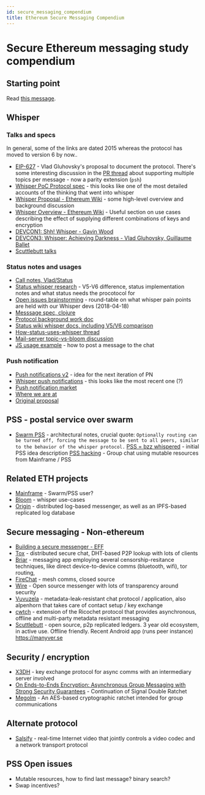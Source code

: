 ```yaml
---
id: secure_messaging_compendium
title: Ethereum Secure Messaging Compendium
---
```


# Secure Ethereum messaging study compendium

## Starting point

Read [this message](https://medium.com/message/everything-is-broken-81e5f33a24e1).

## Whisper

### Talks and specs

In general, some of the links are dated 2015 whereas the protocol has moved to version 6 by now..

* [EIP-627](http://eips.ethereum.org/EIPS/eip-627) - Vlad Gluhovsky's proposal to document the protocol. There's some interesting discussion in the [PR thread](https://github.com/ethereum/EIPs/pull/627#discussion_r124582523) about supporting multiple topics per message - now a parity extension (`psh`)
* [Whisper PoC Protocol spec](https://github.com/ethereum/wiki/wiki/Whisper-PoC-2-Protocol-Spec) - this looks like one of the most detailed accounts of the thinking that went into whisper
* [Whisper Proposal - Ethereum Wiki](https://github.com/ethereum/wiki/wiki/Whisper) - some high-level overview and background discussion
* [Whisper Overview - Ethereum Wiki](https://github.com/ethereum/wiki/wiki/Whisper-Overview) - Useful section on use cases describing the effect of supplying different combinations of keys and encryption
* [DEVCON1: Shh! Whisper - Gavin Wood](https://www.youtube.com/watch?v=U_nPoBVLPiw)
* [DEVCON3: Whisper: Achieving Darkness - Vlad Gluhovsky, Guillaume Ballet](https://youtu.be/vXVcuWvR5Z0?t=10)
* [Scuttlebutt talks](https://www.scuttlebutt.nz/talks)

### Status notes and usages
* [Call notes, Vlad/Status](https://docs.google.com/document/d/1RfGIYpZ8xOJKBD0w1F-DtwCKTA43O4zyWhxFtLtdLNc/edit) 
* [Status whisper research](https://wiki.status.im/Research_Whisper_Status) - V5-V6 difference, status implementation notes and what status needs the procotocol for
* [Open issues brainstorming](https://docs.google.com/document/d/1Cw3LA1r6ItLDp8bMFvIxQMxYjnzEVOcHuZJz8gRa7HE/edit#) - round-table on what whisper pain points are held with our Whisper devs (2018-04-18)
* [Messsage spec, clojure](https://github.com/status-im/status-react/blob/develop/src/status_im/transport/message/transit.cljs)
* [Protocol background work doc](https://docs.google.com/document/d/1Qh2h07T_qepzEJ7IytmxwIdQAOsGHrvhXwZxuZtbwgc/edit)
* [Status wiki whisper docs, including V5/V6 comparison](https://wiki.status.im/index.php?title=Research_Whisper_Status)
* [How-status-uses-whisper thread](https://status-im.slack.com/archives/C8QP8S5UH/p1523495849000201)
* [Mail-server topic-vs-bloom discussion](https://status-im.slack.com/archives/C8QP8S5UH/p1523256511000120)
* [JS usage example](https://gist.github.com/noman-land/410fbfd632b61d29e78120b2475e9955) - how to post a message to the chat

### Push notification
* [Push notifications v2](https://github.com/status-im/ideas/blob/master/ideas/086-push-notif-v2/README.md) - idea for the next iteration of PN
* [Whisper push notifications](https://github.com/status-im/status-go/wiki/Whisper-Push-Notifications) - this looks like the most recent one (?)
* [Push notification market](https://wiki.status.im/Decentralized_Push_Notification_Market)
* [Where we are at](https://wiki.status.im/Push_notifications_-_Where_we_are_at)
* [Original proposal](https://docs.google.com/document/d/1OgjnY8ps8lVA4dIohwkfGK9HVt0nZxEWbuNdb7BX5-o/edit#heading=h.kjam5hcc2nif)

## PSS - postal service over swarm
* [Swarm PSS](https://github.com/ethersphere/go-ethereum/blob/a12c003114ab702a820428c2c6ef3d950e1e0a55/swarm/pss/ARCHITECTURE.md) - architectural notes, crucial quote: `Optionally routing can be turned off, forcing the message to be sent to all peers, similar to the behavior of the whisper protocol.`
[PSS = bzz whispered](https://gist.github.com/zelig/d52dab6a4509125f842bbd0dce1e9440) - initial PSS idea description
[PSS hacking](https://hackmd.io/dDvTNlSWS6601GQ9LbEY8Q#) - Group chat using mutable resources from Mainframe / PSS

## Related ETH projects
* [Mainframe](https://mainframe.com/) - Swarm/PSS user?
* [Bloom](https://blog.hellobloom.io/introducing-bloom-payment-channels-enabled-by-ethereum-whisper-1fec8ba10a03) - whisper use-cases
* [Origin](https://medium.com/originprotocol/introducing-origin-messaging-decentralized-secure-and-auditable-13c16fe0f13e) - distributed log-based messenger, as well as an IPFS-based replicated log database

## Secure messaging - Non-ethereum
* [Building a secure messenger - EFF](https://www.eff.org/deeplinks/2018/03/building-secure-messenger)
* [Tox](https://wiki.tox.chat/users/techfaq) - distributed secure chat, DHT-based P2P lookup with lots of clients
* [Briar](https://briarproject.org/how-it-works.html) - messaging app employing several censorship-resitance techniques, like direct device-to-device comms (bluetooth, wifi), tor routing,
* [FireChat](https://www.opengarden.com/firechat.html) - mesh comms, closed source
* [Wire](https://wire.com/en/security/) - Open source messenger with lots of transparency around security
* [Vuvuzela](https://vuvuzela.io/) - metadata-leak-resistant chat protocol / application, also alpenhorn that takes care of contact setup / key exchange
* [cwtch](https://cwtch.im/) - extension of the Ricochet protocol that provides asynchronous, offline and multi-party metadata resistant messaging
* [Scuttlebutt](https://www.scuttlebutt.nz) - open source, p2p replicated ledgers. 3 year old ecosystem, in active use. Offline friendly. Recent Android app (runs peer instance) https://manyver.se

## Security / encryption
* [X3DH](https://signal.org/docs/specifications/x3dh/) - key exchange protocol for async comms with an intermediary server involved
* [On Ends-to-Ends Encryption: Asynchronous Group Messaging with Strong Security Guarantees](https://eprint.iacr.org/2017/666.pdf) - Continuation of Signal Double Ratchet
* [Megolm](https://git.matrix.org/git/olm/about/docs/megolm.rst) - An AES-based cryptographic ratchet intended for group communications

## Alternate protocol
* [Salsify](https://snr.stanford.edu/salsify/) - real-time Internet video that jointly controls a video codec and a network transport protocol

## PSS Open issues
* Mutable resources, how to find last message? binary search?
* Swap incentives?